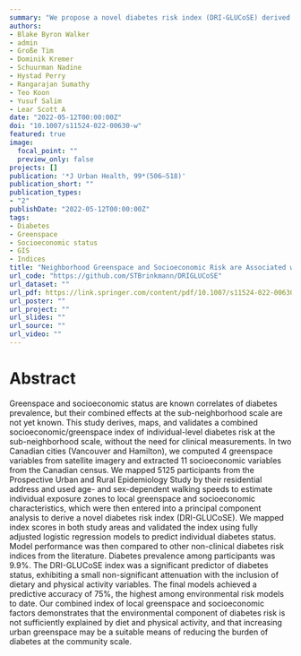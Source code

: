```yaml
---
summary: "We propose a novel diabetes risk index (DRI-GLUCoSE) derived from socioeconomic status and satellite data based greenspace. We mapped index scores in two Canadian cities (Vancouver and Hamilton) and validated the index using fully adjusted logistic regression models to predict individual diabetes status. The final models achieved a predictive accuracy of 75%, the highest among environmental risk models to date. Our combined index of local greenspace and socioeconomic factors demonstrates that the environmental component of diabetes risk is not sufficiently explained by diet and physical activity, and that increasing urban greenspace may be a suitable means of reducing the burden of diabetes at the community scale." 
authors:
- Blake Byron Walker
- admin
- Große Tim
- Dominik Kremer
- Schuurman Nadine
- Hystad Perry
- Rangarajan Sumathy
- Teo Koon
- Yusuf Salim
- Lear Scott A
date: "2022-05-12T00:00:00Z"
doi: "10.1007/s11524-022-00630-w"
featured: true
image:
  focal_point: ""
  preview_only: false
projects: []
publication: '*J Urban Health, 99*(506–518)'
publication_short: ""
publication_types:
- "2"
publishDate: "2022-05-12T00:00:00Z"
tags:
- Diabetes
- Greenspace
- Socioeconomic status
- GIS
- Indices
title: "Neighborhood Greenspace and Socioeconomic Risk are Associated with Diabetes Risk at the Sub-neighborhood Scale: Results from the Prospective Urban and Rural Epidemiology (PURE) Study"
url_code: "https://github.com/STBrinkmann/DRIGLUCoSE"
url_dataset: ""
url_pdf: https://link.springer.com/content/pdf/10.1007/s11524-022-00630-w.pdf
url_poster: ""
url_project: ""
url_slides: ""
url_source: ""
url_video: ""
---
```

# Abstract
Greenspace and socioeconomic status are known correlates of diabetes prevalence, but their combined effects at the sub-neighborhood scale are not yet known. This study derives, maps, and validates a combined socioeconomic/greenspace index of individual-level diabetes risk at the sub-neighborhood scale, without the need for clinical measurements. In two Canadian cities (Vancouver and Hamilton), we computed 4 greenspace variables from satellite imagery and extracted 11 socioeconomic variables from the Canadian census. We mapped 5125 participants from the Prospective Urban and Rural Epidemiology Study by their residential address and used age- and sex-dependent walking speeds to estimate individual exposure zones to local greenspace and socioeconomic characteristics, which were then entered into a principal component analysis to derive a novel diabetes risk index (DRI-GLUCoSE). We mapped index scores in both study areas and validated the index using fully adjusted logistic regression models to predict individual diabetes status. Model performance was then compared to other non-clinical diabetes risk indices from the literature. Diabetes prevalence among participants was 9.9%. The DRI-GLUCoSE index was a significant predictor of diabetes status, exhibiting a small non-significant attenuation with the inclusion of dietary and physical activity variables. The final models achieved a predictive accuracy of 75%, the highest among environmental risk models to date. Our combined index of local greenspace and socioeconomic factors demonstrates that the environmental component of diabetes risk is not sufficiently explained by diet and physical activity, and that increasing urban greenspace may be a suitable means of reducing the burden of diabetes at the community scale.